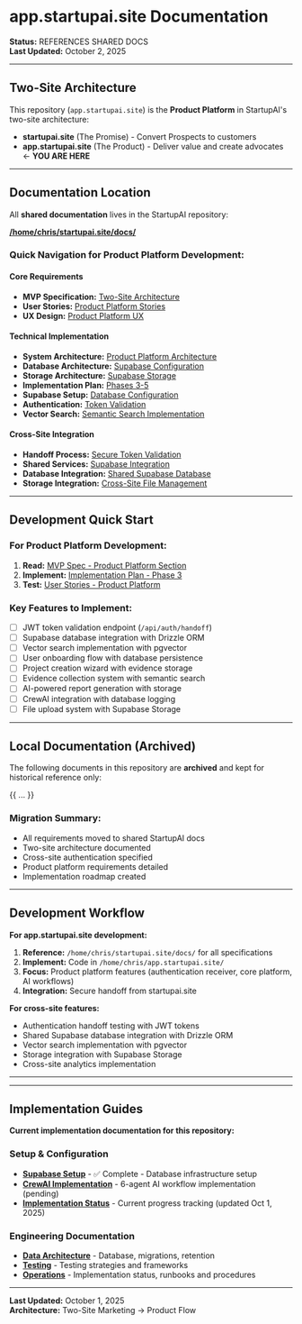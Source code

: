 # app.startupai.site Documentation

**Status:** REFERENCES SHARED DOCS  
**Last Updated:** October 2, 2025  

---

## Two-Site Architecture

This repository (`app.startupai.site`) is the **Product Platform** in StartupAI's two-site architecture:

- **startupai.site** (The Promise) - Convert Prospects to customers
- **app.startupai.site** (The Product) - Deliver value and create advocates ← **YOU ARE HERE**

---

## Documentation Location

All **shared documentation** lives in the StartupAI repository:

**[/home/chris/startupai.site/docs/](/home/chris/startupai.site/docs/)**

### Quick Navigation for Product Platform Development:

#### Core Requirements
- **MVP Specification:** [Two-Site Architecture](../startupai.site/docs/product/mvp-specification.md#02-product-platform-appstartupaisite-the-product)
- **User Stories:** [Product Platform Stories](../startupai.site/docs/product/user-stories.md)
- **UX Design:** [Product Platform UX](../startupai.site/docs/design/user-experience.md#phase-2-onboarding-first-value-appstartupaisite-10-20-minutes)

#### Technical Implementation
- **System Architecture:** [Product Platform Architecture](../startupai.site/docs/technical/high_level_architectural_spec.md#32-product-platform-appstartupaisite-the-product)
- **Database Architecture:** [Supabase Configuration](../startupai.site/docs/technical/high_level_architectural_spec.md#9-database-architecture)
- **Storage Architecture:** [Supabase Storage](../startupai.site/docs/technical/high_level_architectural_spec.md#10-storage-architecture)
- **Implementation Plan:** [Phases 3-5](../startupai.site/docs/technical/two-site-implementation-plan.md#4-phase-3-product-platform-core-features-appstartupaisite)
- **Supabase Setup:** [Database Configuration](../startupai.site/docs/technical/two-site-implementation-plan.md#21-supabase-setup--configuration)
- **Authentication:** [Token Validation](../startupai.site/docs/technical/two-site-implementation-plan.md#41-authentication-receiver--user-onboarding)
- **Vector Search:** [Semantic Search Implementation](../startupai.site/docs/technical/two-site-implementation-plan.md#vector-search-functions)

#### Cross-Site Integration
- **Handoff Process:** [Secure Token Validation](../startupai.site/docs/product/user-stories.md#story-02-token-validation-session-creation-appstartupaisite)
- **Shared Services:** [Supabase Integration](../startupai.site/docs/technical/high_level_architectural_spec.md#34-shared-infrastructure--services)
- **Database Integration:** [Shared Supabase Database](../startupai.site/docs/technical/high_level_architectural_spec.md#9-database-architecture)
- **Storage Integration:** [Cross-Site File Management](../startupai.site/docs/technical/high_level_architectural_spec.md#10-storage-architecture)

---

## Development Quick Start

### For Product Platform Development:
1. **Read:** [MVP Spec - Product Platform Section](../startupai.site/docs/product/mvp-specification.md#02-product-platform-appstartupaisite-the-product)
2. **Implement:** [Implementation Plan - Phase 3](../startupai.site/docs/technical/two-site-implementation-plan.md#4-phase-3-product-platform-core-features-appstartupaisite)
3. **Test:** [User Stories - Product Platform](../startupai.site/docs/product/user-stories.md)

### Key Features to Implement:
- [ ] JWT token validation endpoint (`/api/auth/handoff`)
- [ ] Supabase database integration with Drizzle ORM
- [ ] Vector search implementation with pgvector
- [ ] User onboarding flow with database persistence
- [ ] Project creation wizard with evidence storage
- [ ] Evidence collection system with semantic search
- [ ] AI-powered report generation with storage
- [ ] CrewAI integration with database logging
- [ ] File upload system with Supabase Storage

---

## Local Documentation (Archived)

The following documents in this repository are **archived** and kept for historical reference only:

{{ ... }}

### Migration Summary:
- All requirements moved to shared StartupAI docs
- Two-site architecture documented
- Cross-site authentication specified
- Product platform requirements detailed
- Implementation roadmap created

---

## Development Workflow

**For app.startupai.site development:**
1. **Reference:** `/home/chris/startupai.site/docs/` for all specifications
2. **Implement:** Code in `/home/chris/app.startupai.site/`
3. **Focus:** Product platform features (authentication receiver, core platform, AI workflows)
4. **Integration:** Secure handoff from startupai.site

**For cross-site features:**
- Authentication handoff testing with JWT tokens
- Shared Supabase database integration with Drizzle ORM
- Vector search implementation with pgvector
- Storage integration with Supabase Storage
- Cross-site analytics implementation

---

---

## Implementation Guides

**Current implementation documentation for this repository:**

### Setup & Configuration
- **[Supabase Setup](engineering/30-data/supabase-setup.md)** - ✅ Complete - Database infrastructure setup
- **[CrewAI Implementation](../backend/CREW_AI.md)** - 6-agent AI workflow implementation (pending)
- **[Implementation Status](operations/implementation-status.md)** - Current progress tracking (updated Oct 1, 2025)

### Engineering Documentation
- **[Data Architecture](engineering/30-data/)** - Database, migrations, retention
- **[Testing](engineering/50-testing/)** - Testing strategies and frameworks
- **[Operations](operations/)** - Implementation status, runbooks and procedures

---

**Last Updated:** October 1, 2025  
**Architecture:** Two-Site Marketing → Product Flow
